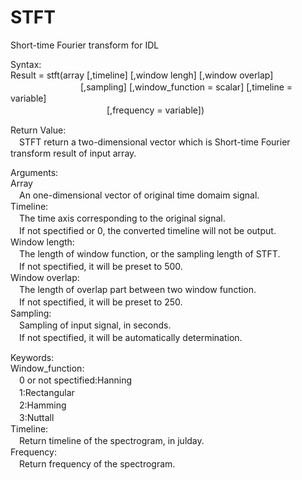 # STFT
Short-time Fourier transform for IDL

Syntax:  
Result = stft(array [,timeline] [,window lengh] [,window overlap]  
　　　　　　　　[,sampling] [,window_function = scalar] [,timeline = variable]  
　　　　　　　　　　　[,frequency = variable])  

Return Value:  
　STFT return a two-dimensional vector which is Short-time Fourier  
transform result of input array.  
  
Arguments:  
Array  
　An one-dimensional vector of original time domaim signal.  
Timeline:  
　The time axis corresponding to the original signal.  
　If not spectified or 0, the converted timeline will not be output.  
Window length:  
　The length of window function, or the sampling length of STFT.  
　If not spectified, it will be preset to 500.  
Window overlap:  
　The length of overlap part between two window function.  
　If not spectified, it will be preset to 250.  
Sampling:  
　Sampling of input signal, in seconds.  
　If not spectified, it will be automatically determination.  
  
Keywords:  
Window_function:  
　0 or not spectified:Hanning  
　1:Rectangular  
　2:Hamming  
　3:Nuttall  
Timeline:  
　Return timeline of the spectrogram, in julday.  
Frequency:  
　Return frequency of the spectrogram.  

